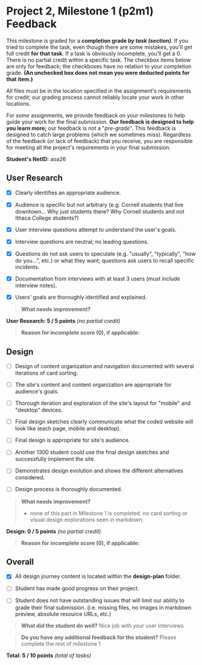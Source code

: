 # Project 2, Milestone 1 (p2m1) Feedback

This milestone is graded for a **completion grade _by task (section)_**. If you tried to complete the task, even though there are some mistakes, you'll get full credit **for that task**. If a task is obviously incomplete, you'll get a 0. There is no partial credit within a specific task. The checkbox items below are only for feedback; the checkboxes have no relation to your completion grade. **(An unchecked box does not mean you were deducted points for that item.)**

All files must be in the location specified in the assignment's requirements for credit; our grading process cannot reliably locate your work in other locations.

For _some_ assignments, we provide feedback on your milestones to help guide your work for the final submission. **Our feedback is designed to help you learn more;** our feedback is not a "_pre-grade_". This feedback is designed to catch large problems (which we sometimes miss). Regardless of the feedback (or lack of feedback) that you receive, you are responsible for meeting all the project's requirements in your final submission.


**Student's NetID:** aoa26


## User Research

- [x] Clearly identifies an appropriate audience.
- [x] Audience is specific but not arbitrary (e.g. Cornell students that live downtown... Why just students there? Why Cornell students and not Ithaca College students?)

- [x] User interview questions attempt to understand the user's goals.
- [x] Interview questions are neutral; no leading questions.
- [x] Questions do not ask users to speculate (e.g. "usually", "typically", "how do you...", etc.) or what they want; questions ask users to recall specific incidents.

- [x] Documentation from interviews with at least 3 users (must include interview notes).
- [x] Users' goals are thoroughly identified and explained.

> **What needs improvement?**
>

**User Research: 5 / 5 points** _(no partial credit)_
> **Reason for incomplete score (0), if applicable:**
>


## Design

- [ ] Design of content organization and navigation documented with several iterations of card sorting.
- [ ] The site's content and content organization are appropriate for audience's goals.

- [ ] Thorough iteration and exploration of the site's layout for "mobile" and "desktop" devices.
- [ ] Final design sketches clearly communicate what the coded website will look like (each page, mobile and desktop).
- [ ] Final design is appropriate for site's audience.
- [ ] Another 1300 student could use the final design sketches and successfully implement the site.

- [ ] Demonstrates design evolution and shows the different alternatives considered.
- [ ] Design process is thoroughly documented.

> **What needs improvement?**
> - none of this part in Milestone 1 is completed. no card sorting or visual design explorations seen in markdown.

**Design: 0 / 5 points** _(no partial credit)_
> **Reason for incomplete score (0), if applicable:**
>


## Overall

- [x] All design journey content is located within the **design-plan** folder.

- [ ] Student has made good progress on their project.
- [ ] Student does not have outstanding issues that will limit our ability to grade their final submission.
    (i.e. missing files, no images in markdown preview, absolute resource URLs, etc.)

> **What did the student do well?**
> Nice job with your user interviews

> **Do you have any additional feedback for the student?**
> Please complete the rest of milestone 1


**Total: 5 / 10 points** _(total of tasks)_
